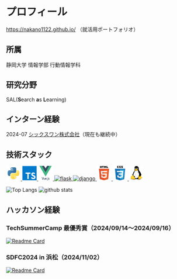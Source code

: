 # プロフィール
https://nakano1122.github.io/ （就活用ポートフォリオ）

## 所属
静岡大学 情報学部 行動情報学科

## 研究分野
SAL(**S**earch **a**s **L**earning)

## インターン経験
2024-07 [シックスワン株式会社](https://six1.jp/)（現在も継続中）

## 技術スタック
<p align="left">
  <a href="https://www.python.org" target="_blank" rel="noreferrer">
    <img src="https://raw.githubusercontent.com/devicons/devicon/master/icons/python/python-original.svg" alt="python" width="40" height="40"/>
  </a>
  <a href="https://www.typescriptlang.org/" target="_blank" rel="noreferrer">
    <img src="https://raw.githubusercontent.com/devicons/devicon/master/icons/typescript/typescript-original.svg" alt="typescript" width="40" height="40"/>
  </a>
  <a href="https://vuejs.org/" target="_blank" rel="noreferrer">
    <img src="https://raw.githubusercontent.com/devicons/devicon/master/icons/vuejs/vuejs-original-wordmark.svg" alt="vuejs" width="40" height="40"/>
  </a>
  <a href="https://flask.palletsprojects.com/" target="_blank" rel="noreferrer">
    <img src="https://www.vectorlogo.zone/logos/palletsprojects_flask/palletsprojects_flask-icon~v2.svg" alt="flask" width="40" height="40"/>
  </a>
  <a href="https://www.djangoproject.com/" target="_blank" rel="noreferrer">
    <img src="https://cdn.worldvectorlogo.com/logos/django.svg" alt="django" width="40" height="40"/>
  </a>
  <a href="https://www.w3.org/html/" target="_blank" rel="noreferrer">
    <img src="https://raw.githubusercontent.com/devicons/devicon/master/icons/html5/html5-original-wordmark.svg" alt="html5" width="40" height="40"/>
  </a>
  <a href="https://www.w3schools.com/css/" target="_blank" rel="noreferrer"> 
    <img src="https://raw.githubusercontent.com/devicons/devicon/master/icons/css3/css3-original-wordmark.svg" alt="css3" width="40" height="40"/>
  </a>
  <a href="https://www.linux.org/" target="_blank" rel="noreferrer">
    <img src="https://raw.githubusercontent.com/devicons/devicon/master/icons/linux/linux-original.svg" alt="linux" width="40" height="40"/>
  </a>
</p>

<p align="left"> 
  <img alt="Top Langs" height="150px" src="https://my-github-stats-rust.vercel.app/api/top-langs/?username=nakano1122&layout=compact&show_icons=true&theme=default&count_private=true" />
  <img alt="github stats" height="150px" src="https://my-github-stats-rust.vercel.app/api?username=nakano1122&theme=default&show_icons=ture&count_private=true" />
</p>

## ハッカソン経験
### TechSummerCamp 最優秀賞（2024/09/14～2024/09/16）
[![Readme Card](https://github-readme-stats.vercel.app/api/pin/?username=team-all-in&repo=all-in)](https://github.com/team-all-in/all-in)
### SDFC2024 in 浜松（2024/11/02）
[![Readme Card](https://github-readme-stats.vercel.app/api/pin/?username=nakano1122&repo=hamamatsu-gokan-project)](https://github.com/nakano1122/hamamatsu-gokan-project)
